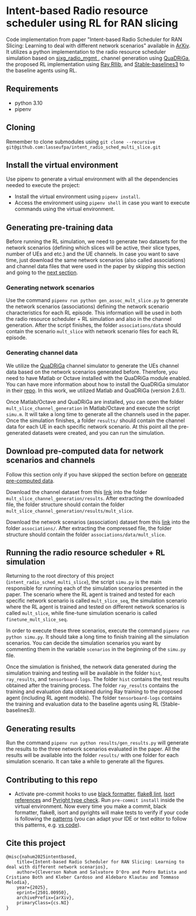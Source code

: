 # Intent-based Radio resource scheduler using RL for RAN slicing

Code implementation from paper "Intent-based Radio Scheduler for RAN Slicing: Learning to deal with different network scenarios" available in [ArXiv](https://arxiv.org/abs/2501.00950). It utilizes a python implementation to the radio resource scheduler simulation based on [sixg_radio_mgmt ](https://github.com/lasseufpa/sixg_radio_mgmt), channel generation using [QuaDRiGa](https://quadriga-channel-model.de/), the proposed RL implementation using [Ray Rllib](https://docs.ray.io/en/latest/rllib/index.html), and [Stable-baselines3](stable-baselines3.readthedocs.io/) to the baseline agents using RL.

## Requirements
 - python 3.10
 - pipenv

## Cloning
Remember to clone submodules using `git clone --recursive git@github.com:lasseufpa/intent_radio_sched_multi_slice.git`

## Install the virtual environment
Use pipenv to generate a virtual environment with all the dependencies needed to execute the project:
- Install the virtual environment using `pipenv install`.
- Access the environment using `pipenv shell` in case you want to execute commands using the virtual environment.

## <a name="generate_data"></a>Generating pre-training data

Before running the RL simulation, we need to generate two datasets for the network scenarios (defining which slices will be active, their slice types, number of UEs and etc.) and the UE channels. In case you want to save time, just download the same network scenarios (also called associations) and channel data files that were used in the paper by skipping this section and going to the [next section](#precomputed).

### Generating network scenarios
Use the command `pipenv run python gen_assoc_mult_slice.py` to generate the network scenarios (associations) defining the network scenario characteristics for each RL episode. This information will be used in both the radio resource scheduler + RL simulation and also in the channel generation. After the script finishes, the folder `associations/data` should contain the scenario `mult_slice` with network scenario files for each RL episode.

### Generating channel data
We utilize the [QuaDRiGa](https://quadriga-channel-model.de/) channel simulator to generate the UEs channel data based on the network scenarios generated before. Therefore, you need to have Matlab or Octave installed with the QuaDRiGa module enabled. You can have more information about how to install the QuaDRiGa simulator in their [repo](https://github.com/fraunhoferhhi/QuaDRiGa). In this work, we utilized Matlab and QuaDRiGa (version 2.6.1).

Once Matlab/Octave and QuaDRiGa are installed, you can open the folder `mult_slice_channel_generation` in Matlab/Octave and execute the script `simu.m`. It will take a long time to generate all the channels used in the paper. Once the simulation finishes, a folder `results/` should contain the channel data for each UE in each specific network scenario. At this point all the pre-generated datasets were created, and you can run the simulation.

## <a name="precomputed"></a> Download pre-computed data for network scenarios and channels

Follow this section only if you have skipped the section before on [generate pre-computed data](#generate_data).

Download the channel dataset from this [link](https://nextcloud.lasseufpa.org/s/CXKz5fK8LmyDtR6) into the folder `mult_slice_channel_generation/results`. After extracting the downloaded file, the folder structure should contain the folder `mult_slice_channel_generation/results/mult_slice`.

Download the network scenarios (association) dataset from this [link](https://nextcloud.lasseufpa.org/s/Y9CGsR8GHpHPdbX) into the folder `associations/`. After extracting the compressed file, the folder structure should contain the folder `associations/data/mult_slice`.

## Running the radio resource scheduler + RL simulation

Returning to the root directory of this project (`intent_radio_sched_multi_slice`), the script `simu.py` is the main responsible for running each of the simulation scenarios presented in the paper. The scenario where the RL agent is trained and tested for each specific network scenario is called `mult_slice_seq`, the simulation scenario where the RL agent is trained and tested on different network scenarios is called `mult_slice`, while fine-tune simulation scenario is called `finetune_mult_slice_seq`.

In order to execute these three scenarios, execute the command `pipenv run python simu.py`. It should take a long time to finish training all the simulation scenarios. You can decide the simulation scenarios you want by commenting them in the variable `scenarios` in the beginning of the `simu.py` file.

Once the simulation is finished, the network data generated during the simulation training and testing will be available in the folder `hist`, `ray_results`, and `tensorboard-logs`. The folder `hist` contains the test results obtained after the training process. The folder `ray_results` contains the training and evaluation data obtained during Ray training to the proposed agent (including RL agent models). The folder `tensorboard-logs` contains the training and evaluation data to the baseline agents using RL (Stable-baselines3).

## Generating results

Run the command `pipenv run python results/gen_results.py` will generate the results to the three network scenarios evaluated in the paper. All the results will be available into the folder `results/` with one folder for each simulation scenario. It can take a while to generate all the figures.

## Contributing to this repo
- Activate pre-commit hooks to use [black formatter](https://github.com/psf/black), [flake8 lint](https://gitlab.com/pycqa/flake8), [Isort references](https://github.com/timothycrosley/isort) and [Pyright type check](https://github.com/microsoft/pyright). Run `pre-commit install` inside the virtual environment. Now every time you make a commit, black formatter, flake8, isort and pyrights will make tests to verify if your code is following the [patterns](https://realpython.com/python-pep8/) (you can adapt your IDE or text editor to follow this patterns, e.g. [vs code](https://code.visualstudio.com/docs/python/python-tutorial#_next-steps)).

## Cite this project

```
@misc{nahum2025intentbased,
    title={Intent-based Radio Scheduler for RAN Slicing: Learning to deal with different network scenarios},
    author={Cleverson Nahum and Salvatore D'Oro and Pedro Batista and Cristiano Both and Kleber Cardoso and Aldebaro Klautau and Tommaso Melodia},
    year={2025},
    eprint={2501.00950},
    archivePrefix={arXiv},
    primaryClass={cs.NI}
}
```
